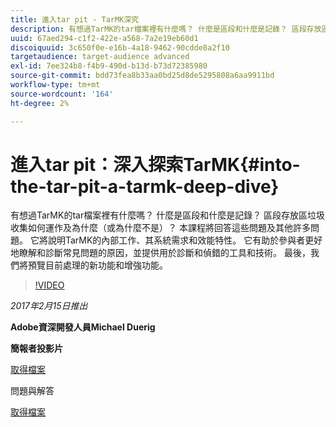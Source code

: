 ```yaml
---
title: 進入tar pit - TarMK深究
description: 有想過TarMK的tar檔案裡有什麼嗎？ 什麼是區段和什麼是記錄？ 區段存放區垃圾收集如何運作及為什麼（或為什麼不是）？ 本課程會回答這些問題及其他許多問題。
uuid: 67aed294-c1f2-422e-a568-7a2e19eb60d1
discoiquuid: 3c650f0e-e16b-4a18-9462-90cdde8a2f10
targetaudience: target-audience advanced
exl-id: 7ee324b8-f4b9-490d-b13d-b73d72385980
source-git-commit: bdd73fea8b33aa0bd25d8de5295808a6aa9911bd
workflow-type: tm+mt
source-wordcount: '164'
ht-degree: 2%

---
```


# 進入tar pit：深入探索TarMK{#into-the-tar-pit-a-tarmk-deep-dive}

有想過TarMK的tar檔案裡有什麼嗎？ 什麼是區段和什麼是記錄？ 區段存放區垃圾收集如何運作及為什麼（或為什麼不是）？ 本課程將回答這些問題及其他許多問題。 它將說明TarMK的內部工作、其系統需求和效能特性。 它有助於參與者更好地瞭解和診斷常見問題的原因，並提供用於診斷和偵錯的工具和技術。 最後，我們將預覽目前處理的新功能和增強功能。

>[!VIDEO](https://video.tv.adobe.com/v/19138/?quality=9)

*2017年2月15日推出*

**Adobe資深開發人員Michael Duerig**

**簡報者投影片**

[取得檔案](assets/aem-gems-tarmk-deep-dive.pptx)

問題與解答

[取得檔案](assets/aem-gems-qandas-tarmk-deep-dive.pdf)
<!--
[Get back to the Overview](https://helpx.adobe.com/experience-manager/kt/eseminars/gems/aem-index.html)
-->
